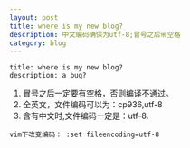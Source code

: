 ```yaml
---
layout: post
title: where is my new blog? 
description: 中文编码确保为utf-8;冒号之后带空格
category: blog 
---
```



    title: where is my new blog?
    description: a bug?

1. 冒号之后一定要有空格，否则编译不通过。
2. 全英文，文件编码可以为：cp936,utf-8
3. 含有中文时,文件编码一定是：utf-8.

`
vim下改变编码：
    :set fileencoding=utf-8
`
